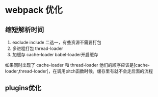 # webpack 优化

## 缩短解析时间
1. exclude include 二选一，有些资源不需要打包
2. 多进程打包 thread-loader
3. 加缓存 cache-loader  babel-loader开启缓存

如果同时出现了 cache-loader 和 thread-loader
他们的顺序应该是[cache-loader,thread-loader]，在调用pitch函数时候，缓存里有就不会走后面的流程

## plugins优化
